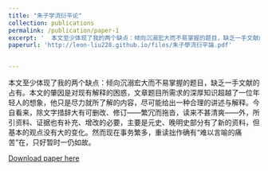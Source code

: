 ```yaml
---
title: "朱子学流衍平论"
collection: publications
permalink: /publication/paper-1
excerpt: '  本文至少体现了我的两个缺点：倾向沉溺宏大而不易掌握的题目，缺乏一手文献的占有。本文的肇因是对现有解释的困惑，文章题目所需求的深厚知识超越了一位年轻人的想象，他只是尽力就所了解的内容，尽可能给出一种合理的讲述与解释。今自看来，除文字措辞大有可删改、修订——繁冗而拖沓，读来不甚清爽——外，所引资料、证据也有补充、增改的必要，主要是元史、晚明史部分有了新的资料，但基本的观点没有大的变化。然而现在事务繁多，重读拙作确有“难以言喻的痛苦”在，只好暂时一仍如故。'
paperurl: 'http://leon-liu228.github.io/files/朱子學流衍平論.pdf'


---
```


​        本文至少体现了我的两个缺点：倾向沉溺宏大而不易掌握的题目，缺乏一手文献的占有。本文的肇因是对现有解释的困惑，文章题目所需求的深厚知识超越了一位年轻人的想象，他只是尽力就所了解的内容，尽可能给出一种合理的讲述与解释。今自看来，除文字措辞大有可删改、修订——繁冗而拖沓，读来不甚清爽——外，所引资料、证据也有补充、增改的必要，主要是元史、晚明史部分有了新的资料，但基本的观点没有大的变化。然而现在事务繁多，重读拙作确有“难以言喻的痛苦”在，只好暂时一仍如故。

[Download paper here](http://leon-liu228.github.io/files/朱子學流衍平論.pdf)

